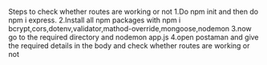 Steps to check whether routes are working or not
1.Do npm init and then do npm i express.
2.Install all npm packages with npm i bcrypt,cors,dotenv,validator,mathod-override,mongoose,nodemon
3.now go to the required directory and nodemon app.js
4.open postaman and give the required details in the body and check whether routes are working or not
